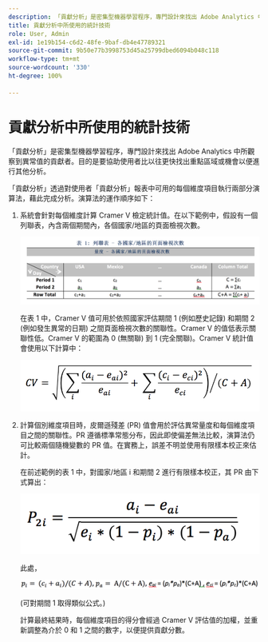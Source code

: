 ```yaml
---
description: 「貢獻分析」是密集型機器學習程序，專門設計來找出 Adobe Analytics 中所觀察到異常值的貢獻者。目的是要協助使用者比以往更快找出重點區域或機會以便進行其他分析。
title: 貢獻分析中所使用的統計技術
role: User, Admin
exl-id: 1e19b154-c6d2-48fe-9baf-db4e47789321
source-git-commit: 9b50e77b3998753d45a25799dbed6094b048c118
workflow-type: tm+mt
source-wordcount: '330'
ht-degree: 100%

---
```


# 貢獻分析中所使用的統計技術

「貢獻分析」是密集型機器學習程序，專門設計來找出 Adobe Analytics 中所觀察到異常值的貢獻者。目的是要協助使用者比以往更快找出重點區域或機會以便進行其他分析。

「貢獻分析」透過對使用者「貢獻分析」報表中可用的每個維度項目執行兩部分演算法，藉此完成分析。演算法的運作順序如下：

1. 系統會針對每個維度計算 Cramer V 檢定統計值。在以下範例中，假設有一個列聯表，內含兩個期間內，各個國家/地區的頁面檢視次數。

   ![](assets/contingency_table.png)

   在表 1 中，Cramer V 值可用於依照國家評估期間 1 (例如歷史記錄) 和期間 2 (例如發生異常的日期) 之間頁面檢視次數的關聯性。Cramer V 的值低表示關聯性低。Cramer V 的範圍為 0 (無關聯) 到 1 (完全關聯)。Cramer V 統計值會使用以下計算中：

   ![](assets/cramers-v.png)

1. 計算個別維度項目時，皮爾遜殘差 (PR) 值會用於評估異常量度和每個維度項目之間的關聯性。PR 遵循標準常態分布，因此即使偏差無法比較，演算法仍可比較兩個隨機變數的 PR 值。在實務上，誤差不明並使用有限樣本校正來估計。

   在前述範例的表 1 中，對國家/地區 i 和期間 2 進行有限樣本校正，其 PR 由下式算出：

   ![](assets/persons-residual.png)

   此處，

   ![](assets/pr-example.png)

   (可對期間 1 取得類似公式。)

   計算最終結果時，每個維度項目的得分會經過 Cramer V 評估值的加權，並重新調整為介於 0 和 1 之間的數字，以便提供貢獻分數。
